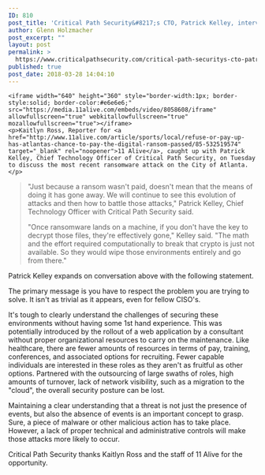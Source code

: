 ```yaml
---
ID: 810
post_title: 'Critical Path Security&#8217;s CTO, Patrick Kelley, interviewed by 11Alive News.'
author: Glenn Holzmacher
post_excerpt: ""
layout: post
permalink: >
  https://www.criticalpathsecurity.com/critical-path-securitys-cto-patrick-kelley-interviewed-by-11alive-news/
published: true
post_date: 2018-03-28 14:04:10
---
```


	<iframe width="640" height="360" style="border-width:1px; border-style:solid; border-color:#e6e6e6;" src="https://media.11alive.com/embeds/video/8058608/iframe" allowfullscreen="true" webkitallowfullscreen="true" mozallowfullscreen="true"></iframe>
	<p>Kaitlyn Ross, Reporter for <a href="http://www.11alive.com/article/sports/local/refuse-or-pay-up-has-atlantas-chance-to-pay-the-digital-ransom-passed/85-532519574" target="_blank" rel="noopener">11 Alive</a>, caught up with Patrick Kelley, Chief Technology Officer of Critical Path Security, on Tuesday to discuss the most recent ransomware attack on the City of Atlanta.</p>
<blockquote><p>"Just because a ransom wasn't paid, doesn't mean that the means of doing it has gone away. We will continue to see this evolution of attacks and then how to battle those attacks," Patrick Kelley, Chief Technology Officer with Critical Path Security said.</p>
<p>"Once ransomware lands on a machine, if you don't have the key to decrypt those files, they're effectively gone," Kelley said. "The math and the effort required computationally to break that crypto is just not available. So they would wipe those environments entirely and go from there."</p></blockquote>
<p>Patrick Kelley expands on conversation above with the following statement.</p>
<p>The primary message is you have to respect the problem you are trying to solve. It isn't as trivial as it appears, even for fellow CISO's.</p>
<p>It's tough to clearly understand the challenges of securing these environments without having some 1st hand experience. This was potentially introduced by the rollout of a web application by a consultant without proper organizational resources to carry on the maintenance. Like healthcare, there are fewer amounts of resources in terms of pay, training, conferences, and associated options for recruiting. Fewer capable individuals are interested in these roles as they aren't as fruitful as other options. Partnered with the outsourcing of large swaths of roles, high amounts of turnover, lack of network visibility, such as a migration to the "cloud", the overall security posture can be lost.</p>
<p>Maintaining a clear understanding that a threat is not just the presence of events, but also the absence of events is an important concept to grasp. Sure, a piece of malware or other malicious action has to take place. However, a lack of proper technical and administrative controls will make those attacks more likely to occur.</p>
<p>Critical Path Security thanks Kaitlyn Ross and the staff of 11 Alive for the opportunity.</p>